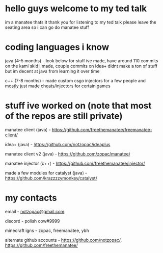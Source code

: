 # hello guys welcome to my ted talk

im a manatee thats it
thank you for listening to my ted talk please leave the seating area so i can go do manatee stuff

# coding languages i know

java (4-5 months) - look below for stuff ive made, have around 110 commits on the kami skid i made, couple commits on idea+ didnt make a ton of stuff but im decent at java from learning it over time

c++ (7-8 months) - made custom csgo injectors for a few people and mostly just made cheats/injectors for certain games

# stuff ive worked on (note that most of the repos are still private)

manatee client (java) - https://github.com/freethemanatee/freemanatee-client/

idea+ (java) - https://github.com/notzopac/ideaplus

manatee client v2 (java) - https://github.com/zopac/manatee/

manatee injector (c++) - https://github.com/freethemanatee/injector/

made a few modules for catalyst (java) - https://github.com/krazzzzymonkey/catalyst/

# my contacts

email - notzopac@gmail.com

discord - polish cow#9999

minecraft igns - zopac, freemanatee, ybh

alternate github accounts - https://github.com/notzopac/, https://github.com/freethemanatee/

